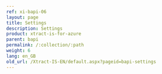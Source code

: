 ```yaml
---
ref: xi-bapi-06
layout: page
title: Settings
description: Settings
product: xtract-is-for-azure
parent: bapi
permalink: /:collection/:path
weight: 6
lang: en_GB
old_url: /Xtract-IS-EN/default.aspx?pageid=bapi-settings
---
```


